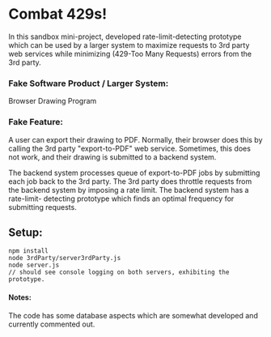 
# Combat 429s!

In this sandbox mini-project, developed rate-limit-detecting prototype
which can be used by a larger system to maximize requests to 3rd party
web services while minimizing (429-Too Many Requests) errors from
the 3rd party.


### Fake Software Product / Larger System:

Browser Drawing Program


### Fake Feature:

A user can export their drawing to PDF. Normally, their browser does this
by calling the 3rd party "export-to-PDF" web service. Sometimes, this does not
work, and their drawing is submitted to a backend system.

The backend system processes queue of export-to-PDF jobs by submitting each
job back to the 3rd party. The 3rd party does throttle requests from the
backend system by imposing a rate limit. The backend system has a rate-limit-
detecting prototype which finds an optimal frequency for submitting requests.


## Setup:

    npm install
    node 3rdParty/server3rdParty.js
    node server.js
    // should see console logging on both servers, exhibiting the prototype.

#### Notes:

The code has some database aspects which are somewhat developed and
currently commented out.
